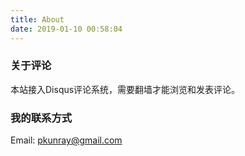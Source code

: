 ```yaml
---
title: About
date: 2019-01-10 00:58:04
---
```


### 关于评论
本站接入Disqus评论系统，需要翻墙才能浏览和发表评论。

### 我的联系方式
Email: pkunray@gmail.com